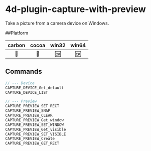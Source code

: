4d-plugin-capture-with-preview
==============================

Take a picture from a camera device on Windows.

##Platform

| carbon | cocoa | win32 | win64 |
|:------:|:-----:|:---------:|:---------:|
|🚫|🚫|🆗|🆗|

Commands
---

```c
// --- Device
CAPTURE_DEVICE_Get_default
CAPTURE_DEVICE_LIST

// --- Preview
CAPTURE_PREVIEW_SET_RECT
CAPTURE_PREVIEW_SNAP
CAPTURE_PREVIEW_CLEAR
CAPTURE_PREVIEW_Get_window
CAPTURE_PREVIEW_SET_WINDOW
CAPTURE_PREVIEW_Get_visible
CAPTURE_PREVIEW_SET_VISIBLE
CAPTURE_PREVIEW_Create
CAPTURE_PREVIEW_GET_RECT
```
